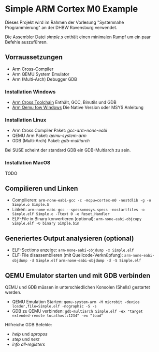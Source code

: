 # Simple ARM Cortex M0 Example

Dieses Projekt wird im Rahmen der Vorlesung "Systemnahe Programmierung" an der DHBW Ravensburg verwendet.

Die Assembler Datei *simple.s* enthält einen minimalen Rumpf um ein paar
Befehle auszuführen.

## Vorraussetzungen
 - Arm Cross-Compiler
 - Arm QEMU System Emulator
 - Arm (Multi-Arch) Debugger GDB

### Installation Windows
 - [Arm Cross Toolchain](https://gnutoolchains.com/arm-eabi/)
   Enthält, GCC, Binutils und GDB
 - [Arm Qemu fow Windows](https://www.qemu.org/download/#windows)
   Die Native Version oder MSYS Anleitung

### Installation Linux
 - Arm Cross Compiler Paket: _gcc-arm-none-eabi_
 - QEMU Arm Paket: _qemu-system-arm_
 - GDB (Multi-Arch) Paket: _gdb-multiarch_

Bei SUSE scheint der standard GDB ein GDB-Multiarch zu sein.

### Installation MacOS
TODO

## Compilieren und Linken
 - Compilieren:
   `arm-none-eabi-gcc -c -mcpu=cortex-m0 -nostdlib -g -o Simple.o Simple.S`
 - Linken:
   `arm-none-eabi-gcc --specs=nosys.specs -nostartfiles -o Simple.elf Simple.o -Ttext 0 -e Reset_Handler`
 - ELF-File in Binary konvertieren (optional):
   `arm-none-eabi-objcopy Simple.elf -O binary Simple.bin`

## Generiertes Output analysieren (optional)
 - ELF-Sections anzeige:
   `arm-none-eabi-objdump -x Simple.elf`
 - ELF-File disassemblieren (mit Quellcode-Verknüpfung):
   `arm-none-eabi-objdump -d Simple.elf`
   `arm-none-eabi-objdump -d -S Simple.elf`

## QEMU Emulator starten und mit GDB verbinden
QEMU und GDB müssen in unterschiedlichen Konsolen (Shells) gestartet werden.
 - QEMU Emulation Starten:
   `qemu-system-arm -M microbit -device loader,file=Simple.elf -nographic -S -s`
 - GDB zu QEMU verbinden:
   `gdb-multiarch Simple.elf -ex "target extended-remote localhost:1234" -ex "load"`

Hilfreiche GDB Befehle:
 - _help_ und _apropos_
 - _step_ und _next_
 - _info all-registers_
